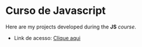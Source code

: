 # Curso de Javascript
Here are my projects developed during the **JS** *course*.

- Link de acesso: [Clique aqui](https://www.cursoemvideo.com/course/javascript/)
